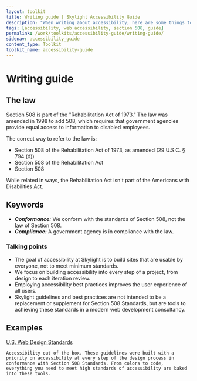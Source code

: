 ```yaml
---
layout: toolkit
title: Writing guide | Skylight Accessibility Guide
description: "When writing about accessibility, here are some things to keep in mind"
tags: [accessibility, web accessibility, section 508, guide]
permalink: /work/toolkits/accessibility-guide/writing-guide/
sidenav: accessibility_guide
content_type: Toolkit
toolkit_name: accessibility-guide
---
```


# Writing guide

## The law

Section 508 is part of the "Rehabilitation Act of 1973." The law was amended in 1998 to add 508, which requires that government agencies provide equal access to information to disabled employees.

The correct way to refer to the law is:

* Section 508 of the Rehabilitation Act of 1973, as amended (29 U.S.C. § 794 (d))
* Section 508 of the Rehabilitation Act
* Section 508

While related in ways, the Rehabilitation Act isn't part of the Americans with Disabilities Act.

## Keywords

* ***Conformance:*** We conform with the standards of Section 508, not the law of Section 508.
* ***Compliance:*** A government agency is in compliance with the law.

### Talking points

* The goal of accessibility at Skylight is to build sites that are usable by everyone, not to meet minimum standards.
* We focus on building accessibility into every step of a project, from design to each iteration review.
* Employing accessibility best practices improves the user experience of all users.
* Skylight guidelines and best practices are not intended to be a replacement or supplement for Section 508 Standards, but are tools to achieving these standards in a modern web development consultancy.

## Examples

[U.S. Web Design Standards](https://playbook.cio.gov/designstandards/)

`Accessibility out of the box. These guidelines were built with a priority on accessibility at every step of the design process in conformance with Section 508 Standards. From colors to code, everything you need to meet high standards of accessibility are baked into these tools.`
